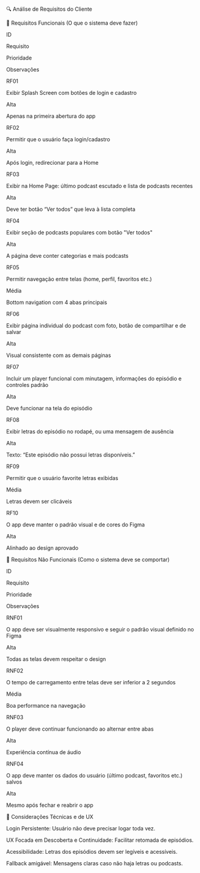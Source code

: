 🔍 Análise de Requisitos do Cliente

📘 Requisitos Funcionais (O que o sistema deve fazer)

ID

Requisito

Prioridade

Observações

RF01

Exibir Splash Screen com botões de login e cadastro

Alta

Apenas na primeira abertura do app

RF02

Permitir que o usuário faça login/cadastro

Alta

Após login, redirecionar para a Home

RF03

Exibir na Home Page: último podcast escutado e lista de podcasts recentes

Alta

Deve ter botão “Ver todos” que leva à lista completa

RF04

Exibir seção de podcasts populares com botão "Ver todos"

Alta

A página deve conter categorias e mais podcasts

RF05

Permitir navegação entre telas (home, perfil, favoritos etc.)

Média

Bottom navigation com 4 abas principais

RF06

Exibir página individual do podcast com foto, botão de compartilhar e de salvar

Alta

Visual consistente com as demais páginas

RF07

Incluir um player funcional com minutagem, informações do episódio e controles padrão

Alta

Deve funcionar na tela do episódio

RF08

Exibir letras do episódio no rodapé, ou uma mensagem de ausência

Alta

Texto: “Este episódio não possui letras disponíveis.”

RF09

Permitir que o usuário favorite letras exibidas

Média

Letras devem ser clicáveis

RF10

O app deve manter o padrão visual e de cores do Figma

Alta

Alinhado ao design aprovado

📕 Requisitos Não Funcionais (Como o sistema deve se comportar)

ID

Requisito

Prioridade

Observações

RNF01

O app deve ser visualmente responsivo e seguir o padrão visual definido no Figma

Alta

Todas as telas devem respeitar o design

RNF02

O tempo de carregamento entre telas deve ser inferior a 2 segundos

Média

Boa performance na navegação

RNF03

O player deve continuar funcionando ao alternar entre abas

Alta

Experiência contínua de áudio

RNF04

O app deve manter os dados do usuário (último podcast, favoritos etc.) salvos

Alta

Mesmo após fechar e reabrir o app

🧠 Considerações Técnicas e de UX

Login Persistente: Usuário não deve precisar logar toda vez.

UX Focada em Descoberta e Continuidade: Facilitar retomada de episódios.

Acessibilidade: Letras dos episódios devem ser legíveis e acessíveis.

Fallback amigável: Mensagens claras caso não haja letras ou podcasts.

